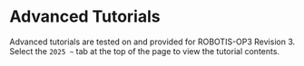 # Advanced Tutorials

Advanced tutorials are tested on and provided for ROBOTIS-OP3 Revision 3.  
Select the `2025 ~` tab at the top of the page to view the tutorial contents.  